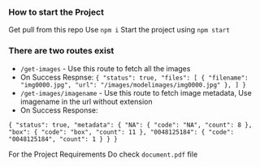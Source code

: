 ### How to start the Project

Get pull from this repo
Use `npm i`
Start the project using `npm start`


### There are two routes exist
 - `/get-images` - Use this route to fetch all the images
  - On Success Respnse: 
  `{
    "status": true,
    "files": [
      {
        "filename": "img0000.jpg",
        "url": "/images/modelimages/img0000.jpg"
      },
    ]
  }`
 - `/get-images/imagename` - Use this route to fetch image metadata, Use imagename in the url without extension
  - On Success Response: 
  
  `{
    "status": true,
    "metadata": {
      "NA": {
        "code": "NA",
        "count": 8
      },
      "box": {
        "code": "box",
        "count": 11
      },
      "0048125184": {
        "code": "0048125184",
        "count": 1
      }
    }
  }`

 For the Project Requirements Do check `document.pdf` file